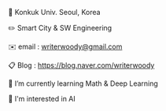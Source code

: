 🏫 Konkuk Univ. Seoul, Korea

✏️ Smart City & SW Engineering

✉️ email : writerwoody@gmail.com

📋 Blog : https://blog.naver.com/writerwoody

🌱 I’m currently learning Math & Deep Learning

🌟 I'm interested in AI

